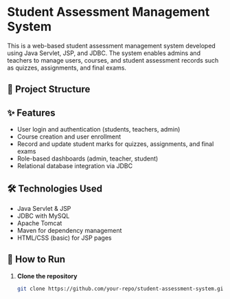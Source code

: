 # Student Assessment Management System

This is a web-based student assessment management system developed using Java Servlet, JSP, and JDBC. The system enables admins and teachers to manage users, courses, and student assessment records such as quizzes, assignments, and final exams.

## 📁 Project Structure


## ✨ Features

- User login and authentication (students, teachers, admin)
- Course creation and user enrollment
- Record and update student marks for quizzes, assignments, and final exams
- Role-based dashboards (admin, teacher, student)
- Relational database integration via JDBC

## 🛠️ Technologies Used

- Java Servlet & JSP
- JDBC with MySQL
- Apache Tomcat
- Maven for dependency management
- HTML/CSS (basic) for JSP pages

## 🚀 How to Run

1. **Clone the repository**

   ```bash
   git clone https://github.com/your-repo/student-assessment-system.git
